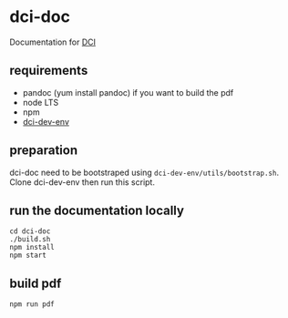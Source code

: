 # dci-doc

Documentation for [DCI](https://distributed-ci.io) 

## requirements

 * pandoc (yum install pandoc) if you want to build the pdf
 * node LTS
 * npm
 * [dci-dev-env](https://softwarefactory-project.io/r/dci-dev-env)

## preparation

dci-doc need to be bootstraped using `dci-dev-env/utils/bootstrap.sh`.
Clone dci-dev-env then run this script.

## run the documentation locally

    cd dci-doc
    ./build.sh
    npm install
    npm start

## build pdf

    npm run pdf
